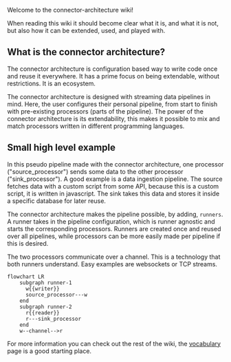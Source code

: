 Welcome to the connector-architecture wiki!

When reading this wiki it should become clear what it is, and what it is not, but also how it can be extended, used, and played with.

## What is the connector architecture?

The connector architecture is configuration based way to write code once and reuse it everywhere.
It has a prime focus on being extendable, without restrictions. It is an ecosystem.

The connector architecture is designed with streaming data pipelines in mind. Here, the user configures their personal pipeline, from start to finish with pre-existing processors (parts of the pipeline). The power of the connector architecture is its extendability, this makes it possible to mix and match processors written in different programming languages.

## Small high level example

In this pseudo pipeline made with the connector architecture, one processor ("source_processor") sends some data to the other processor ("sink_processor"). A good example is a data ingestion pipeline. The source fetches data with a custom script from some API, because this is a custom script, it is written in javascript. The sink takes this data and stores it inside a specific database for later reuse.

The connector architecture makes the pipeline possible, by adding, `runners`. A runner takes in the pipeline configuration, which is runner agnostic and starts the corresponding processors. Runners are created once and reused over all pipelines, while processors can be more easily made per pipeline if this is desired.

The two processors communicate over a channel. This is a technology that both runners understand. Easy examples are websockets or TCP streams.

```mermaid
flowchart LR
    subgraph runner-1
      w{{writer}}
      source_processor---w
    end
    subgraph runner-2
      r{{reader}}
      r---sink_processor
    end
    w--channel-->r
```

For more information you can check out the rest of the wiki, the [vocabulary](https://github.com/TREEcg/connector-architecture/wiki/What-is-what%3F-Vocabulary-explained) page is a good starting place.